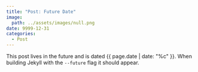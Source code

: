 ```yaml
---
title: "Post: Future Date"
image:
  path: ../assets/images/null.png
date: 9999-12-31
categories:
  - Post
---
```


This post lives in the future and is dated {{ page.date | date: "%c" }}. When building Jekyll with the `--future` flag it should appear.
